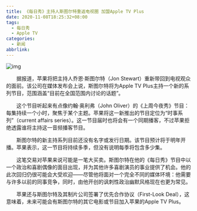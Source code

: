 ```yaml
---
title: 《每日秀》主持人斯图尔特重返电视圈 加盟Apple TV Plus
date: 2020-11-08T18:25:32+08:00
tags:
  - 每日秀
  - Apple TV
categories:
  - 新闻
abbrlink:
---
```


![img](https://cdn.jsdelivr.net/gh/yakeing/Documentation@main/Hexo/images/3309-kcaeqzx6124859.jpg)

　　据报道，苹果将把主持人乔恩·斯图尔特（Jon Stewart）重新带回到电视观众的面前。该公司在媒体发布会上说，斯图尔特将为Apple TV Plus主持一个新的系列节目，范围涵盖“目前在全国范围内讨论的话题”。

　　这个节目听起来有点像约翰·奥利弗（John Oliver）的《上周今夜秀》节目：每集持续一个小时，聚焦于某个主题。苹果将这一新推出的节目定位为“时事系列”（current affairs series）。这一节目届时也将会有一个同期播客，不过苹果拒绝透露谁将主持这一音频播客节目。

　　斯图尔特的新主持系列目前还没有名字或发行日期。该节目预计将于明年开播。苹果表示，这一节目将持续多季，但没有说明每季将包含多少集。

　　这笔交易对苹果来说可能是一笔大买卖。斯图尔特在他的《每日秀》节目中以一个政治和喜剧偶像的面目出现，并为其他许多喜剧演员的事业提供了机会。他的此次回归仍很可能会大受欢迎——尽管他将面对一个完全不同的媒体环境：他需要与许多以前的同事竞争，同时，由他开创的讽刺性政治幽默风格现在也更为常见。

　　苹果还与斯图尔特及其制片公司签署了优先合作协议（First-Look Deal），这意味着，未来可能会有斯图尔特的其它电影或节目加入苹果的Apple TV Plus。